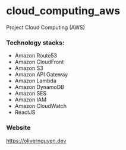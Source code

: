 # cloud_computing_aws
Project Cloud Computing (AWS)

### Technology stacks:

* Amazon Route53
* Amazon CloudFront
* Amazon S3
* Amazon API Gateway
* Amazon Lambda
* Amazon DynamoDB
* Amazon SES
* Amazon IAM
* Amazon CloudWatch
* ReactJS

### Website

https://olivernguyen.dev
